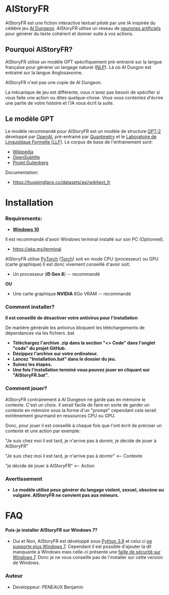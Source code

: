 # AIStoryFR

AIStoryFR est une fiction interactive textuel piloté par une IA
inspirée du célèbre jeu [AI Dungeon](https://play.aidungeon.io/main/home).
AIStoryFR utilise un réseau de [neurones artificiels](https://en.wikipedia.org/wiki/Artificial_neural_network) pour générer du texte cohérent et donner suite à vos actions.

## Pourquoi AIStoryFR?

AIStoryFR utilise un modèle GPT spécifiquement pré-entrainé sur la langue française pour générer un langage naturel ([NLP](https://en.wikipedia.org/wiki/Artificial_neural_network)).
Là où AI Dungon est entrainé sur la langue Anglosaxonne.

AIStoryFR n'est pas une copie de AI Dungeon.

La mécanique de jeu est différente, vous n'avez pas besoin de spécifier si vous faite une action ou dites
quelque-chose.
Vous vous contentez d'écrire une partie de votre histoire et l'IA vous écrit la suite.

## Le modèle GPT

Le modèle recommandé pour AIStoryFR est un modèle de structure [GPT-2](https://openai.com/blog/better-language-models/) développé par [OpenAI](https://openai.com/blog/better-language-models/), pré-entrainé par [Quantmetry](https://www.quantmetry.com/) et le [Laboratoire de Linguistique Formelle (LLF)](http://www.llf.cnrs.fr/). 
Le corpus de base de l'entrainement sont: 

* [Wikipédia](https://fr.wikipedia.org/wiki/Wikip%C3%A9dia:Accueil_principal)
* [OpenSubtitle](https://www.opensubtitles.org/)
* [Projet Gutenberg](https://www.gutenberg.org/browse/languages/fr) 

Documentation:
* https://huggingface.co/datasets/asi/wikitext_fr

# Installation

### Requirements: ###

* **[Windows 10](https://www.microsoft.com/fr-fr/software-download/windows10)**

Il est recommandé d'avoir Windows terminal installé sur son PC (Optionnel).
* https://aka.ms/terminal

AIStoryFR utilise [PyTorch](https://pytorch.org/) ([Torch](http://torch.ch/)) soit en mode CPU (processeur) ou GPU (carte graphique)
Il est donc vivement conseillé d'avoir soit:

* Un processeur (**I5 Gen 8**) -- recommandé

**OU**

* Une carte graphique **NVIDIA** 8Go VRAM -- recommandé

### Comment installer? ###

**Il est conseillé de désactiver votre antivirus pour l'installation**

De manière générale les antivirus bloquent les téléchargements de dépendances via les fichiers .bat

* **Téléchargez l'archive .zip dans la section "<> Code" dans l'onglet "code" du projet GitHub.**
* **Dézippez l'archive sur votre ordinateur.**
* **Lancez "Installation.bat" dans le dossier du jeu.**
* **Suivez les étapes.**
* **Une fois l'installation terminé vous pouvez jouer en cliquant sur "AIStoryFR.bat".**

### Comment jouer? ###

AIStoryFR contrairement à AI Dungeon ne garde pas en mémoire le contexte. C'est un choix.
Il serait facile de faire en sorte de garder un contexte en mémoire sous la forme d'un "prompt" cependant
cela serait extrêmement gourmand en ressources CPU ou GPU.

Donc, pour jouer il est conseillé à chaque fois que l'ont écrit de préciser un contexte et une action par exemple:

"Je suis chez moi il est tard, je n'arrive pas à dormir, je décide de jouer à AIStoryFR"

"Je suis chez moi il est tard, je n'arrive pas à dormir" <-- Contexte

"je décide de jouer à AIStoryFR" <-- Action

### Avertissement ###

* **Le modèle utilisé peux générer du langage violent, sexuel, obscène ou vulgaire.
AIStoryFR ne convient pas aux mineurs.**

# FAQ

#### Puis-je installer AIStoryFR sur Windows 7? ####

* Oui et Non, AIStoryFR est développé sous [Python 3.9](https://www.python.org/downloads/release/python-390/) et celui ci [ne supporte plus Windows 7](https://www.python.org/downloads/release/python-390/). Cependant il est possible d'ajouter la dll manquante à Windows mais celle-ci présente une [faille de sécurité sur Windows 7](https://vigilance.fr/vulnerability/Python-executing-DLL-code-via-Windows-7-api-ms-win-core-path-l1-1-0-dll-31456). Donc je ne vous conseille pas de l'installer sur cette version de Windows.

### Auteur ###

* Developpeur: PENEAUX Benjamin
